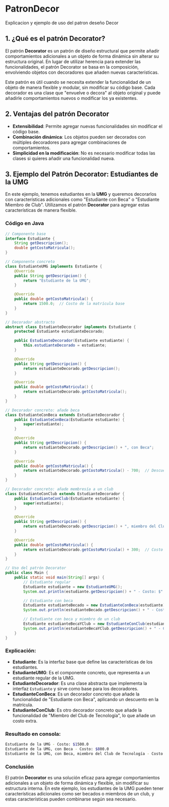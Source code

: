 # PatronDecor
Explicacion y ejemplo de uso del patron deseño Decor

## 1. ¿Qué es el patrón Decorator?
El patrón **Decorator** es un patrón de diseño estructural que permite añadir comportamientos adicionales a un objeto de forma dinámica sin alterar su estructura original. 
En lugar de utilizar herencia para extender las funcionalidades, el patrón Decorator se basa en la composición, envolviendo objetos con decoradores que añaden nuevas características.

Este patrón es útil cuando se necesita extender la funcionalidad de un objeto de manera flexible y modular, sin modificar su código base. 
Cada decorador es una clase que "envuelve o decora" al objeto original y puede añadirle comportamientos nuevos o modificar los ya existentes.

## 2. Ventajas del patrón Decorator
- **Extensibilidad**: Permite agregar nuevas funcionalidades sin modificar el código base.
- **Combinación dinámica**: Los objetos pueden ser decorados con múltiples decoradores para agregar combinaciones de comportamientos.
- **Simplicidad en la modificación**: No es necesario modificar todas las clases si quieres añadir una funcionalidad nueva.

## 3. Ejemplo del Patrón Decorator: Estudiantes de la UMG

En este ejemplo, tenemos estudiantes en la **UMG** y queremos decorarlos con características adicionales como "Estudiante con Beca" o "Estudiante Miembro de Club". 
Utilizamos el patrón **Decorator** para agregar estas características de manera flexible.

### Código en Java

```java
// Componente base
interface Estudiante {
    String getDescripcion();
    double getCostoMatricula();
}

// Componente concreto
class EstudianteUMG implements Estudiante {
    @Override
    public String getDescripcion() {
        return "Estudiante de la UMG";
    }

    @Override
    public double getCostoMatricula() {
        return 1500.0;  // Costo de la matrícula base
    }
}

// Decorador abstracto
abstract class EstudianteDecorador implements Estudiante {
    protected Estudiante estudianteDecorado;

    public EstudianteDecorador(Estudiante estudiante) {
        this.estudianteDecorado = estudiante;
    }

    @Override
    public String getDescripcion() {
        return estudianteDecorado.getDescripcion();
    }

    @Override
    public double getCostoMatricula() {
        return estudianteDecorado.getCostoMatricula();
    }
}

// Decorador concreto: añade beca
class EstudianteConBeca extends EstudianteDecorador {
    public EstudianteConBeca(Estudiante estudiante) {
        super(estudiante);
    }

    @Override
    public String getDescripcion() {
        return estudianteDecorado.getDescripcion() + ", con Beca";
    }

    @Override
    public double getCostoMatricula() {
        return estudianteDecorado.getCostoMatricula() - 700;  // Descuento por la beca
    }
}

// Decorador concreto: añade membresía a un club
class EstudianteConClub extends EstudianteDecorador {
    public EstudianteConClub(Estudiante estudiante) {
        super(estudiante);
    }

    @Override
    public String getDescripcion() {
        return estudianteDecorado.getDescripcion() + ", miembro del Club de Tecnología";
    }

    @Override
    public double getCostoMatricula() {
        return estudianteDecorado.getCostoMatricula() + 300;  // Costo adicional por el club
    }
}

// Uso del patrón Decorator
public class Main {
    public static void main(String[] args) {
        // Estudiante regular
        Estudiante estudiante = new EstudianteUMG();
        System.out.println(estudiante.getDescripcion() + " - Costo: $" + estudiante.getCostoMatricula());

        // Estudiante con beca
        Estudiante estudianteBecado = new EstudianteConBeca(estudiante);
        System.out.println(estudianteBecado.getDescripcion() + " - Costo: $" + estudianteBecado.getCostoMatricula());

        // Estudiante con beca y miembro de un club
        Estudiante estudianteBecaYClub = new EstudianteConClub(estudianteBecado);
        System.out.println(estudianteBecaYClub.getDescripcion() + " - Costo: $" + estudianteBecaYClub.getCostoMatricula());
    }
}
```
### Explicación:
- **Estudiante**: Es la interfaz base que define las características de los estudiantes.
- **EstudianteUMG**: Es el componente concreto, que representa a un estudiante regular de la UMG.
- **EstudianteDecorador**: Es una clase abstracta que implementa la interfaz `Estudiante` y sirve como base para los decoradores.
- **EstudianteConBeca**: Es un decorador concreto que añade la funcionalidad de "Estudiante con Beca", aplicando un descuento en la matrícula.
- **EstudianteConClub**: Es otro decorador concreto que añade la funcionalidad de "Miembro del Club de Tecnología", lo que añade un costo extra.

### Resultado en consola:
```bash
Estudiante de la UMG - Costo: $1500.0
Estudiante de la UMG, con Beca - Costo: $800.0
Estudiante de la UMG, con Beca, miembro del Club de Tecnología - Costo: $1100.0
```
### Conclusión
El patrón **Decorator** es una solución eficaz para agregar comportamientos adicionales a un objeto de forma dinámica y flexible, sin modificar su estructura interna. En este ejemplo, los estudiantes de la UMG pueden tener características adicionales como ser becados o miembros de un club, y estas características pueden combinarse según sea necesario.


